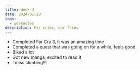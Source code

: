 ```yaml
---
title: Week 4
date: 2024-01-28
tags: 
  - weeknotes
description: Far cries, car fries
---
```

- Completed Far Cry 3, it was an amazing time
- Completed a quest that was going on for a while, feels good
- Biked a lot
- Got new manga, excited to read it
- I miss climbing!!!
